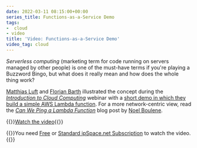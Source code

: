 ```yaml
---
date: 2022-03-11 08:15:00+00:00
series_title: Functions-as-a-Service Demo
tags:
-  cloud
- video
title: 'Video: Functions-as-a-Service Demo'
video_tag: cloud
---
```

*Serverless computing* (marketing term for code running on servers managed by other people) is one of the must-have terms if you're playing a Buzzword Bingo, but what does it really mean and how does the whole thing work?

[Matthias Luft](https://www.ipspace.net/Author:Matthias_Luft) and [Florian Barth](https://www.ipspace.net/Author:Florian_Barth) illustrated the concept during the _[Introduction to Cloud Computing](https://www.ipspace.net/Introduction_to_Cloud_Computing)_ webinar with a [short demo in which they build a simple AWS Lambda function](https://my.ipspace.net/bin/get/Cloud101/3%20-%20Functions-as-a-Service%20Demo.mp4?doccode=Cloud101). For a more network-centric view, read the *[Can We Ping a Lambda Function](https://netmemo.github.io/post/lambdaping/)* blog post by [Noel Boulene](https://twitter.com/noyelb).

{{<jump>}}[Watch the video](https://my.ipspace.net/bin/get/Cloud101/3%20-%20Functions-as-a-Service%20Demo.mp4?doccode=Cloud101){{</jump>}}

{{<note free>}}You need [Free](https://www.ipspace.net/Subscription/Free) or [Standard ipSpace.net Subscription](https://www.ipspace.net/Subscription/) to watch the video.{{</note>}}
